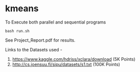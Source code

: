 # kmeans

To Execute both parallel and sequential programs
```
bash run.sh
```

See Project_Report.pdf for results.

Links to the Datasets used -
1. https://www.kaggle.com/hdriss/xclara/download (5K Points)
2. http://cs.joensuu.fi/sipu/datasets/s1.txt (100K Points)
